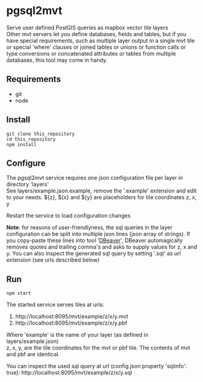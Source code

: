 # pgsql2mvt
Serve user defined PostGIS queries as mapbox vector tile layers  
Other mvt servers let you define databases, fields and tables, but if you have special requirements, such as multiple layer output in a single mvt tile or special 'where' clauses or joined tables or unions or function calls or type conversions or concatenated attributes or tables from multiple databases, this tool may come in handy.

## Requirements
* git
* node

## Install
```
git clone this_repository
cd this_repository
npm install
```

## Configure
The pgsql2mvt service requires one json configuration file per layer in directory 'layers'  
See layers/example.json.example, remove the '.example' extension and edit to your needs. ${z}, ${x} and ${y} are placeholders for tile coordinates z, x, y

Restart the service to load configuration changes

**Note**: for reasons of user-friendlyness, the sql queries in the layer configuration can be split into multiple json lines (json array of strings). If you copy-paste these lines into tool '[DBeaver](https://dbeaver.io)', DBeaver automagically removes quotes and trailing comma's and asks to supply values for z, x and y. You can also inspect the generated sql query by setting '.sql' as url extension (see urls described below)

## Run
```
npm start
```

The started service serves tiles at urls: 
1. http://localhost:8095/mvt/example/z/x/y.mvt
2. http://localhost:8095/mvt/example/z/x/y.pbf

Where 'example' is the name of your layer (as defined in layers/example.json)   
z, x, y, are the tile coordinates for the mvt or pbf tile. The contents of mvt and pbf are identical.

You can inspect the used sql query at url (config.json property 'sqlinfo': true):
http://localhost:8095/mvt/example/z/x/y.sql

